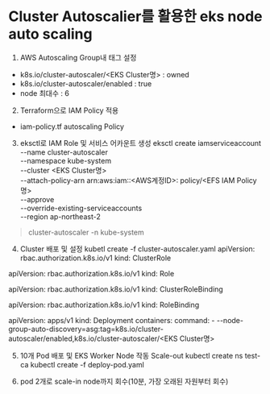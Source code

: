 # Cluster Autoscalier를 활용한 eks node auto scaling
1. AWS Autoscaling Group내 태그 설정
- k8s.io/cluster-autoscaler/<EKS Cluster명> : owned
- k8s.io/cluster-autoscaler/enabled  : true
- node 최대수 : 6

2. Terraform으로 IAM Policy 적용
- iam-policy.tf
autoscaling Policy

3. eksctl로 IAM Role 및 서비스 어카운트 생성
eksctl create iamserviceaccount \
--name cluster-autoscaler \
--namespace kube-system \
--cluster <EKS Cluster명> \
--attach-policy-arn arn:aws:iam::<AWS계정ID>: policy/<EFS IAM Policy명> \
--approve \
--override-existing-serviceaccounts \
--region ap-northeast-2
> cluster-autoscaler -n kube-system

4. Cluster 배포 및 설정
kubetl create -f cluster-autoscaler.yaml
apiVersion: rbac.authorization.k8s.io/v1
kind: ClusterRole

apiVersion: rbac.authorization.k8s.io/v1
kind: Role

apiVersion: rbac.authorization.k8s.io/v1
kind: ClusterRoleBinding

apiVersion: rbac.authorization.k8s.io/v1
kind: RoleBinding

apiVersion: apps/v1
kind: Deployment
    containers: 
        command:
            - --node-group-auto-discovery=asg:tag=k8s.io/cluster-autoscaler/enabled,k8s.io/cluster-autoscaler/<EKS Cluster명>

5. 10개 Pod 배포 및 EKS Worker Node 작동 Scale-out
kubectl create ns test-ca
kubectl create -f deploy-pod.yaml

6. pod 2개로 scale-in
node까지 회수(10분, 가장 오래된 자원부터 회수)